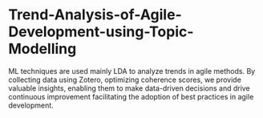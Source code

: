 # Trend-Analysis-of-Agile-Development-using-Topic-Modelling
ML techniques are used mainly LDA to analyze trends in agile methods. By collecting data using Zotero, optimizing coherence scores, we provide valuable insights, enabling them to make data-driven decisions and drive continuous improvement facilitating the adoption of best practices in agile development.
